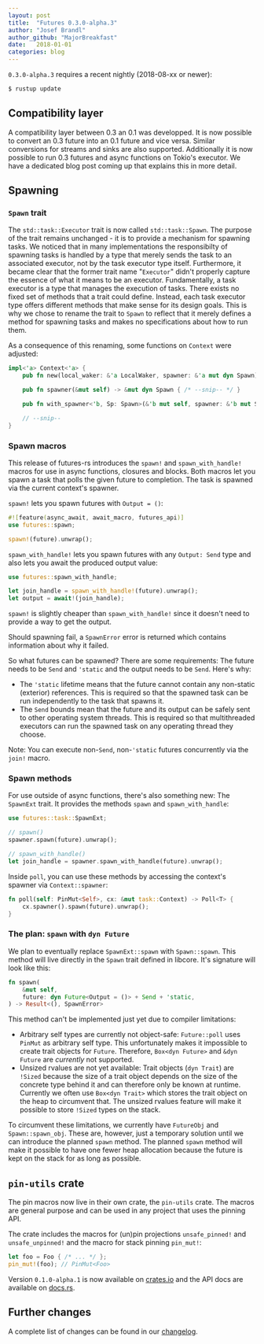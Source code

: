 ```yaml
---
layout: post
title:  "Futures 0.3.0-alpha.3"
author: "Josef Brandl"
author_github: "MajorBreakfast"
date:   2018-01-01
categories: blog
---
```


`0.3.0-alpha.3` requires a recent nightly (2018-08-xx or newer):
```sh
$ rustup update
```

## Compatibility layer

A compatibility layer between 0.3 an 0.1 was developped. It is now possible to convert an 0.3 future into an 0.1 future and vice versa. Similar conversions for streams and sinks are also supported. Additionally it is now possible to run 0.3 futures and async functions on Tokio's executor. We have a dedicated blog post coming up that explains this in more detail.

## Spawning

### `Spawn` trait

The `std::task::Executor` trait is now called `std::task::Spawn`. The purpose of the trait remains unchanged - it is to provide a mechanism for spawning tasks. We noticed that in many implementations the responsibilty of spawning tasks is handled by a type that merely sends the task to an associated executor, not by the task executor type itself. Furthermore, it became clear that the former trait name "`Executor`" didn't properly capture the essence of what it means to be an executor. Fundamentally, a task executor is a type that manages the execution of tasks. There exists no fixed set of methods that a trait could define. Instead, each task executor type offers different methods that make sense for its design goals. This is why we chose to rename the trait to `Spawn` to reflect that it merely defines a method for spawning tasks and makes no specifications about how to run them.

As a consequence of this renaming, some functions on `Context` were adjusted:
```rust
impl<'a> Context<'a> {
    pub fn new(local_waker: &'a LocalWaker, spawner: &'a mut dyn Spawn) -> Context<'a> { /* --snip-- */ }

    pub fn spawner(&mut self) -> &mut dyn Spawn { /* --snip-- */ }

    pub fn with_spawner<'b, Sp: Spawn>(&'b mut self, spawner: &'b mut Sp) -> Context<'b> { /* --snip-- */ }

    // --snip--
}
```

### Spawn macros

This release of futures-rs introduces the `spawn!` and `spawn_with_handle!` macros for use in async functions, closures and blocks. Both macros let you spawn a task that polls the given future to completion. The task is spawned via the current context's spawner.

`spawn!` lets you spawn futures with `Output = ()`:

```rust
#![feature(async_await, await_macro, futures_api)]
use futures::spawn;

spawn!(future).unwrap();
```

`spawn_with_handle!` lets you spawn futures with any `Output: Send` type and also lets you await the produced output value:

```rust
use futures::spawn_with_handle;

let join_handle = spawn_with_handle!(future).unwrap();
let output = await!(join_handle);
```

`spawn!` is slightly cheaper than `spawn_with_handle!` since it doesn't need to provide a way to get the output.

Should spawning fail, a `SpawnError` error is returned which contains information about why it failed.

So what futures can be spawned? There are some requirements: The future needs to be `Send` and `'static` and the output needs to be `Send`. Here's why:
- The `'static` lifetime means that the future cannot contain any non-static (exterior) references. This is required so that the spawned task can be run independently to the task that spawns it.
- The `Send` bounds mean that the future and its output can be safely sent to other operating system threads. This is required so that multithreaded executors can run the spawned task on any operating thread they choose.

Note: You can execute non-`Send`, non-`'static` futures concurrently via the `join!` macro.

### Spawn methods

For use outside of async functions, there's also something new: The `SpawnExt` trait. It provides the methods `spawn` and `spawn_with_handle`:

```rust
use futures::task::SpawnExt;

// spawn()
spawner.spawn(future).unwrap();

// spawn_with_handle()
let join_handle = spawner.spawn_with_handle(future).unwrap();
```

Inside `poll`, you can use these methods by accessing the context's spawner via `Context::spawner`:

```rust
fn poll(self: PinMut<Self>, cx: &mut task::Context) -> Poll<T> {
    cx.spawner().spawn(future).unwrap();
}
```

### The plan: `spawn` with `dyn Future`

We plan to eventually replace `SpawnExt::spawn` with `Spawn::spawn`. This method will live directly in the `Spawn` trait defined in libcore. It's signature will look like this:

```rust
fn spawn(
    &mut self,
    future: dyn Future<Output = ()> + Send + 'static,
) -> Result<(), SpawnError>
```

This method can't be implemented just yet due to compiler limitations:
- Arbitrary self types are currently not object-safe: `Future::poll` uses `PinMut` as arbitrary self type. This unfortunately makes it impossible to create trait objects for `Future`. Therefore, `Box<dyn Future>` and `&dyn Future` are *currently* not supported.
- Unsized rvalues are not yet available: Trait objects (`dyn Trait`) are `!Sized` because the size of a trait object depends on the size of the concrete type behind it and can therefore only be known at runtime. Currently we often use `Box<dyn Trait>` which stores the trait object on the heap to circumvent that. The unsized rvalues feature will make it possible to store `!Sized` types on the stack.

To circumvent these limitations, we currently have `FutureObj` and `Spawn::spawn_obj`. These are, however, just a temporary solution until we can introduce the planned `spawn` method. The planned `spawn` method will make it possible to have one fewer heap allocation because the future is kept on the stack for as long as possible.

## `pin-utils` crate

The pin macros now live in their own crate, the `pin-utils` crate. The macros are general purpose and can be used in any project that uses the pinning API.

The crate includes the macros for (un)pin projections `unsafe_pinned!` and `unsafe_unpinned!` and the macro for stack pinning `pin_mut!`:

```rust
let foo = Foo { /* ... */ };
pin_mut!(foo); // PinMut<Foo>
```

Version `0.1.0-alpha.1` is now available on [crates.io](https://crates.io/crates/pin-utils) and the API docs are available on [docs.rs](https://docs.rs/pin-utils).

## Further changes

A complete list of changes can be found in our [changelog](https://github.com/rust-lang-nursery/futures-rs/blob/master/CHANGELOG.md).
